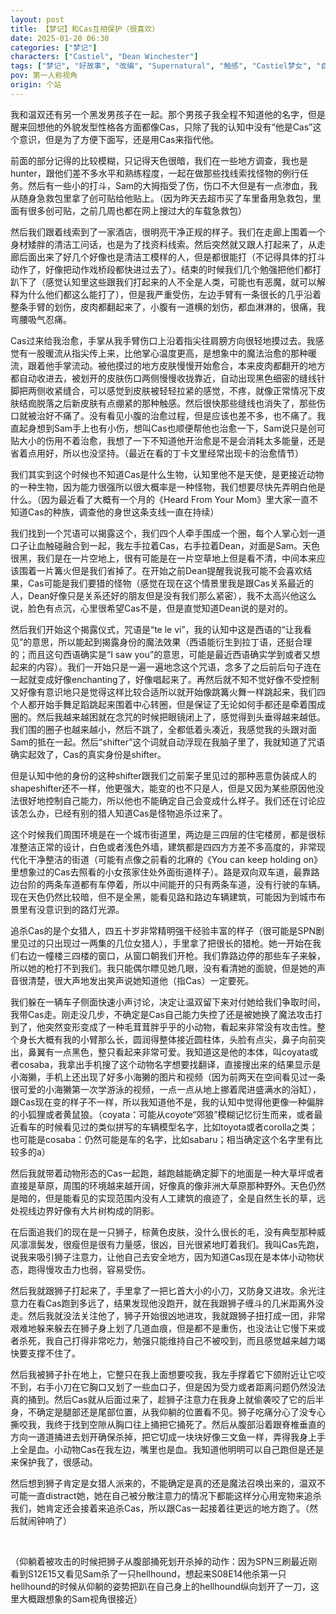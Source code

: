 ```yaml
---
layout: post
title: 【梦记】和Cas互相保护（很喜欢）
date: 2025-01-20 06:30
categories: ["梦记"]
characters: ["Castiel", "Dean Winchester"]
tags: ["梦记", "好故事", "改编", "Supernatural", "触感", "Castiel梦女", "自我牺牲", "西班牙语", "追杀", "逃亡", "血"]
pov: 第一人称视角
origin: 个站
---
```


我和温双还有另一个黑发男孩子在一起。那个男孩子我全程不知道他的名字，但是醒来回想他的外貌发型性格各方面都像Cas，只除了我的认知中没有“他是Cas”这个意识，但是为了方便下面写，还是用Cas来指代他。

前面的部分记得的比较模糊，只记得天色很暗，我们在一些地方调查，我也是hunter，跟他们差不多水平和熟练程度，一起在做那些找线索找怪物的例行任务。然后有一些小的打斗，Sam的大拇指受了伤，伤口不大但是有一点渗血，我从随身急救包里拿了创可贴给他贴上。（因为昨天去超市买了车里备用急救包，里面有很多创可贴，之前几周也都在网上搜过大的车载急救包）

然后我们跟着线索到了一家酒店，很明亮干净正规的样子。我们在走廊上围着一个身材矮胖的清洁工问话，也是为了找资料线索。然后突然就又跟人打起来了，从走廊后面出来了好几个好像也是清洁工模样的人，但是都很能打（不记得具体的打斗动作了，好像把动作戏桥段都快进过去了）。结束的时候我们几个勉强把他们都打趴下了（感觉认知里这些跟我们打起来的人不全是人类，可能也有恶魔，就可以解释为什么他们都这么能打了），但是我严重受伤，左边手臂有一条很长的几乎沿着整条手臂的划伤，皮肉都翻起来了，小腹有一道横的划伤，都血淋淋的，很痛，我弯腰吸气忍痛。

Cas过来给我治愈，手掌从我手臂伤口上沿着指尖往肩膀方向很轻地摸过去。我感觉有一股暖流从指尖传上来，比他掌心温度更高，是想象中的魔法治愈的那种暖流，跟着他手掌流动。被他摸过的地方皮肤慢慢开始愈合，本来皮肉都翻开的地方都自动收进去，被划开的皮肤伤口两侧慢慢收拢靠近，自动出现黑色细密的缝线针脚把两侧收紧缝合，可以感觉到皮肤被轻轻拉紧的感觉，不疼，就像正常情况下皮肤结痂脱落之后新皮肤有点绷紧的那种触感。然后很快那些缝线也消失了，那些伤口就被治好不痛了。没有看见小腹的治愈过程，但是应该也差不多，也不痛了。我直起身想到Sam手上也有小伤，想叫Cas也顺便帮他也治愈一下，Sam说只是创可贴大小的伤用不着治愈，我想了一下不知道他开治愈是不是会消耗太多能量，还是省着点用好，所以也没坚持。（最近在看的丁卡文里经常出现卡的治愈情节）

我们其实到这个时候也不知道Cas是什么生物，认知里他不是天使，是更接近动物的一种生物，因为能力很强所以很大概率是一种怪物，我们想要尽快先弄明白他是什么。（因为最近看了大概有一个月的《Heard From Your Mom》里大家一直不知道Cas的种族，调查他的身世这条支线一直在持续）

我们找到一个咒语可以揭露这个，我们四个人牵手围成一个圈，每个人掌心划一道口子让血触碰融合到一起，我左手拉着Cas，右手拉着Dean，对面是Sam。天色很黑，我们是在一片空地上，很有可能是在一片空草地上但是看不清，中间本来应该围着一片篝火但是我们省掉了。在开始之前Dean提醒我说我可能不会喜欢结果，Cas可能是我们要猎的怪物（感觉在现在这个情景里我是跟Cas关系最近的人，Dean好像只是关系还好的朋友但是没有我们那么紧密），我不太高兴他这么说，脸色有点沉，心里很希望Cas不是，但是直觉知道Dean说的是对的。

然后我们开始这个揭露仪式，咒语是“te le vi”，我的认知中这是西语的“让我看见”的意思，所以能起到揭露身份的魔法效果（西语能衍生到拉丁语，还挺合理的；而且这句西语确实是“I saw you”的意思，可能是最近西语确实学到或者又想起来的内容）。我们一开始只是一遍一遍地念这个咒语，念多了之后前后句子连在一起就变成好像enchanting了，好像唱起来了。再然后就不知不觉好像不受控制又好像有意识地只是觉得这样比较合适所以就开始像跳篝火舞一样跳起来，我们四个人都开始手舞足蹈跳起来围着中心转圈，但是保证了无论如何手都还是牵着围成圈的。然后我越来越困就在念咒的时候把眼镜闭上了，感觉得到头垂得越来越低。我们围的圈子也越来越小，然后不跳了，全都低着头凑近，我感觉我的头跟对面Sam的抵在一起。然后“shifter”这个词就自动浮现在我脑子里了，我就知道了咒语确实起效了，Cas的真实身份是shifter。

但是认知中他的身份的这种shifter跟我们之前案子里见过的那种恶意伪装成人的shapeshifter还不一样，他更强大，能变的也不只是人，但是又因为某些原因他没法很好地控制自己能力，所以他也不能确定自己会变成什么样子。我们还在讨论应该怎么办，已经有别的猎人知道Cas是怪物追杀过来了。

这个时候我们周围环境是在一个城市街道里，两边是三四层的住宅楼房，都是很标准整洁正常的设计，白色或者浅色外墙，建筑都是四四方方差不多高度的，非常现代化干净整洁的街道（可能有点像之前看的北麻的《You can keep holding on》里想象过的Cas去照看的小女孩家住处外面街道样子）。路是双向双车道，最靠路边台阶的两条车道都有车停着，所以中间能开的只有两条车道，没有行驶的车辆。现在天色仍然比较暗，但不是全黑，能看见路和路边车辆建筑，可能因为到城市布景里有没意识到的路灯光源。

追杀Cas的是个女猎人，四五十岁非常精明强干经验丰富的样子（很可能是SPN剧里见过的只出现过一两集的几位女猎人），手里拿了把很长的猎枪。她一开始在我们右边一幢楼三四楼的窗口，从窗口朝我们开枪。我们靠路边停的那些车子来躲，所以她的枪打不到我们。我只能偶尔瞟见她几眼，没有看清她的面貌，但是她的声音很清楚，很大声地发出笑声说她知道他（指Cas）一定要死。

我们躲在一辆车子侧面快速小声讨论，决定让温双留下来对付她给我们争取时间，我带Cas走。刚走没几步，不确定是Cas自己能力失控了还是被她换了魔法攻击打到了，他突然变形变成了一种毛茸茸胖乎乎的小动物，看起来非常没有攻击性。整个身长大概有我的小臂那么长，圆润得整体接近圆柱体，头脸有点尖，鼻子向前突出，鼻翼有一点黑色，整只看起来非常可爱。我知道这是他的本体，叫coyata或者cosaba，我拿出手机搜了这个动物名字想要找翻译，直接搜出来的结果显示是小海獭，手机上还出现了好多小海獭的图片和视频（因为前两天在空间看见过一条很可爱的小海獭第一次学游泳的视频，一点一点从地上挪着爬进盛满水的浴缸），跟Cas现在变的样子不一样，所以我知道他不是，我的认知中觉得他更像一种偏胖的小狐狸或者黄鼠狼。（coyata：可能从coyote“郊狼”模糊记忆衍生而来，或者最近看车的时候看见过的类似拼写的车辆模型名字，比如toyota或者corolla之类；也可能是cosaba：仍然可能是车的名字，比如sabaru；相当确定这个名字里有比较多的a）

然后我就带着动物形态的Cas一起跑，越跑越能确定脚下的地面是一种大草坪或者直接是草原，周围的环境越来越开阔，好像真的像非洲大草原那种野外。天色仍然是暗的，但是能看见的实现范围内没有人工建筑的痕迹了，全是自然生长的草，远处视线边界好像有大片树构成的阴影。

在后面追我们的现在是一只狮子，棕黄色皮肤，没什么很长的毛，没有典型那种威风凛凛鬓发，很瘦但是很有力量感，很凶，目光很紧地盯着我们。我叫Cas先跑，说我来吸引狮子注意力，让他自己去安全地方，因为知道Cas现在是本体小动物状态，跑得慢攻击力也弱，容易受伤。

然后我就跟狮子打起来了，手里拿了一把匕首大小的小刀，又防身又进攻。余光注意力在看Cas跑到多远了，结果发现他没跑开，就在我跟狮子缠斗的几米距离外没走。然后我就没法关注他了，狮子开始很凶地进攻，我就跟狮子扭打成一团，非常艰难地躲来躲去在狮子身上划了几道血痕，但是都不是重伤，也没法让它慢下来或者杀死，我自己打得非常吃力，勉强只能维持自己不被咬到，而且感觉越来越力竭快要支撑不住了。

然后我被狮子扑在地上，它整只在我上面想要咬我，我左手撑着它下颌附近让它咬不到，右手小刀在它胸口又划了一些血口子，但是因为受力或者距离问题仍然没法真的捅到。然后Cas就从后面过来了，趁狮子注意力在我身上就偷袭咬了它的后半身，不确定是腿部还是尾部位置，从我仰躺的位置看不见。狮子吃痛分心了没专心撕咬我，我终于找到空隙从胸口往上捅把它捅死了。然后从腹部沿着跟脊椎垂直的方向一道道捅进去划开确保杀掉，把它切成一块块好像三文鱼一样，弄得我身上手上全是血。小动物Cas在我左边，嘴里也是血。我知道他明明可以自己跑但是还是来保护我了，很感动。

然后想到狮子肯定是女猎人派来的，不能确定是真的还是魔法召唤出来的，温双不可能一直distract她，她在自己被分散注意力的情况下都能这样分心用宠物来追杀我们，她肯定还会接着来追杀Cas，所以跟Cas一起接着往更远的地方跑了。（然后就闹钟响了）

<br>

（仰躺着被攻击的时候把狮子从腹部捅死划开杀掉的动作：因为SPN三刷最近刚看到S12E15又看见Sam杀了一只hellhound，想起来S08E14他杀第一只hellhound的时候从仰躺的姿势把趴在自己身上的hellhound纵向划开了一刀，这里大概跟想象的Sam视角很接近）

